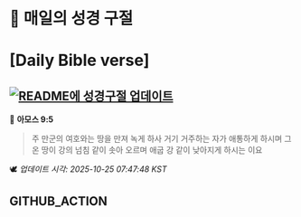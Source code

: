 # 🙏 매일의 성경 구절
# [Daily Bible verse]
## [![README에 성경구절 업데이트](https://github.com/DONGSUKA/first_test/actions/workflows/update-readme-bible.yml/badge.svg)](https://github.com/DONGSUKA/first_test/actions/workflows/update-readme-bible.yml)
<!-- START_BIBLE_VERSE -->
📖 **아모스 9:5**
> 주 만군의 여호와는 땅을 만져 녹게 하사 거기 거주하는 자가 애통하게 하시며 그 온 땅이 강의 넘침 같이 솟아 오르며 애굽 강 같이 낮아지게 하시는 이요

🕊️ _업데이트 시각: 2025-10-25 07:47:48 KST_
  <!-- END_BIBLE_VERSE -->
## GITHUB_ACTION
